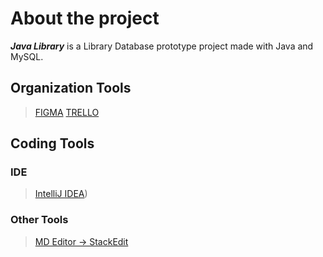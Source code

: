 # About the project
***Java Library*** is a Library Database prototype project made with Java and MySQL.

## Organization Tools
> [FIGMA](https://www.figma.com/)
> [TRELLO](https://trello.com/)

## Coding Tools

### IDE
> [IntelliJ IDEA](https://www.jetbrains.com/idea/))

### Other Tools
> [MD Editor -> StackEdit](https://stackedit.io/)
